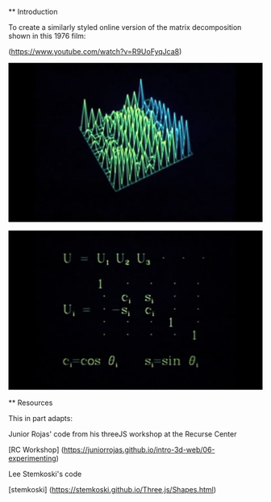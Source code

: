 ** Introduction

To create a similarly styled online version of the matrix decomposition shown in this 1976 film:

(https://www.youtube.com/watch?v=R9UoFyqJca8)

![Diagonalization](media/Diagonalization.png)

![Rotation_Matrix](media/Rotation_Matrix.png)

** Resources

This in part adapts:

Junior Rojas' code from his threeJS workshop at the Recurse Center

[RC Workshop] (https://juniorrojas.github.io/intro-3d-web/06-experimenting)

Lee Stemkoski's code 

[stemkoski] (https://stemkoski.github.io/Three.js/Shapes.html)
